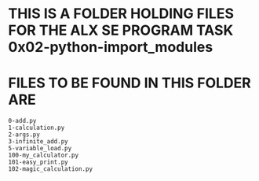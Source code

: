 # THIS IS A FOLDER HOLDING FILES FOR THE ALX SE PROGRAM TASK 0x02-python-import_modules

# FILES TO BE FOUND IN THIS FOLDER ARE

	0-add.py
	1-calculation.py
	2-args.py
	3-infinite_add.py
	5-variable_load.py
	100-my_calculator.py
	101-easy_print.py
	102-magic_calculation.py